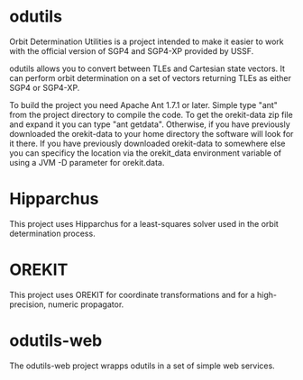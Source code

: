 # odutils
Orbit Determination Utilities is a project intended to make it easier to work with the official version of SGP4 and SGP4-XP provided by USSF.

odutils allows you to convert between TLEs and Cartesian state vectors.  It can perform orbit determination on a set of vectors returning TLEs as either SGP4 or SGP4-XP.

To build the project you need Apache Ant 1.7.1 or later.  Simple type "ant" from the project directory to compile the code.  To get the orekit-data zip file and expand it you can type "ant getdata".  Otherwise, if you have previously downloaded the orekit-data to your home directory the software will look for it there.  If you have previously downloaded orekit-data to somewhere else you can specificy the location via the orekit_data environment variable of using a JVM -D parameter for orekit.data.

# Hipparchus
This project uses Hipparchus for a least-squares solver used in the orbit determination process.

# OREKIT
This project uses OREKIT for coordinate transformations and for a high-precision, numeric propagator.

# odutils-web
The odutils-web project wrapps odutils in a set of simple web services.
